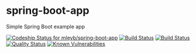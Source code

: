 # spring-boot-app

Simple Spring Boot example app

[ ![Codeship Status for mleyb/spring-boot-app](https://app.codeship.com/projects/49dc9de0-b914-0136-7faa-6a6e36b48edf/status?branch=master)](https://app.codeship.com/projects/312134) [![Build Status](https://travis-ci.org/mleyb/spring-boot-app.svg?branch=master)](https://travis-ci.org/mleyb/spring-boot-app) [![Build Status](https://cloud.drone.io/api/badges/mleyb/spring-boot-app/status.svg)](https://cloud.drone.io/mleyb/spring-boot-app)
 [![Quality Status](https://sonarcloud.io/api/project_badges/measure?project=spring-boot-app&metric=alert_status)](https://sonarcloud.io/dashboard?id=spring-boot-app) [![Known Vulnerabilities](https://snyk.io/test/github/mleyb/spring-boot-app/badge.svg?targetFile=build.gradle)](https://snyk.io/test/github/mleyb/spring-boot-app?targetFile=build.gradle)
